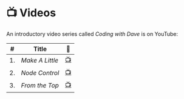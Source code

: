 # &#128250; Videos
An introductory video series called _Coding with Dave_ is on YouTube:

\#|Title|&#128279;
---|---|---
1.|_Make A Little_ |[&#128250;][coding-with-dave-1]
2.|_Node Control_ |[&#128250;][coding-with-dave-2]
3.|_From the Top_ |[&#128250;][coding-with-dave-3]

[coding-with-dave-1]: https://youtu.be/qrYhJ9jNcOA
[coding-with-dave-2]: https://youtu.be/TpS4xQN6WUE
[coding-with-dave-3]: https://youtu.be/38-FrQCajPg
